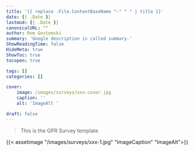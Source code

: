 ```yaml
---
title: '{{ replace .File.ContentBaseName "-" " " | title }}'
date: {{ .Date }}
lastmod: {{ .Date }}
canonicalURL: ""
author: Rom Gostomski
summary: 'Google description is called summary.'
ShowReadingTime: false
HideMeta: true
ShowToc: true
tocopen: true

tags: []
categories: []

cover:
    image: /images/surveys/xxx-cover.jpg
    caption: ''
    alt: 'ImageAlt '

draft: false
---
```

> This is the GPR Survey template

{{< assetimage "/images/surveys/xxx-1.jpg"
"ImageCaption" 
"ImageAlt">}}